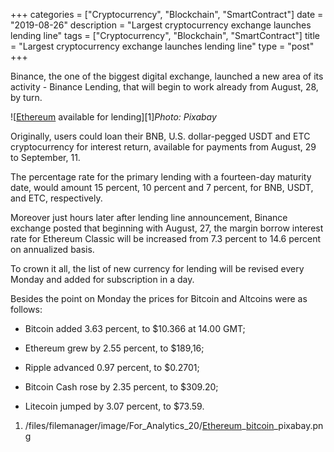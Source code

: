 +++
categories = ["Cryptocurrency", "Blockchain", "SmartContract"]
date = "2019-08-26"
description = "Largest cryptocurrency exchange launches lending line"
tags = ["Cryptocurrency", "Blockchain", "SmartContract"]
title = "Largest cryptocurrency exchange launches lending line"
type = "post"
+++

Binance, the one of the biggest digital exchange, launched a new area of
its activity - Binance Lending, that will begin to work already from
August, 28, by turn.

![[Ethereum](https://www.playgroundfx.com/blog/the-creator-of-ethereum/) available for lending][1]_Photo: Pixabay_

Originally, users could loan their BNB, U.S. dollar-pegged USDT and ETC
cryptocurrency for interest return, available for payments from August,
29 to September, 11.

The percentage rate for the primary lending with a fourteen-day maturity
date, would amount 15 percent, 10 percent and 7 percent, for BNB, USDT,
and ETC, respectively.

Moreover just hours later after lending line announcement, Binance
exchange posted that beginning with August, 27, the margin borrow
interest rate for Ethereum Classic will be increased from 7.3 percent to
14.6 percent on annualized basis.

To crown it all, the list of new currency for lending will be revised
every Monday and added for subscription in a day.

Besides the point on Monday the prices for Bitcoin and Altcoins were as
follows:

  * Bitcoin added 3.63 percent, to $10.366 at 14.00 GMT;

  * Ethereum grew by 2.55 percent, to $189,16;

  * Ripple advanced 0.97 percent, to $0.2701;

  * Bitcoin Cash rose by 2.35 percent, to $309.20;

  * Litecoin jumped by 3.07 percent, to $73.59.

   1. /files/filemanager/image/For_Analytics_20/[Ethereum](https://www.playgroundfx.com/blog/the-creator-of-ethereum/)_[bitcoin](https://www.letsplayfx.com/blog/forex-for-bitcoin/)_pixabay.png